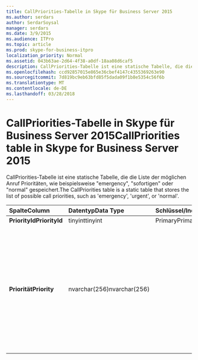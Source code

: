 ```yaml
---
title: CallPriorities-Tabelle in Skype für Business Server 2015
ms.author: serdars
author: SerdarSoysal
manager: serdars
ms.date: 3/9/2015
ms.audience: ITPro
ms.topic: article
ms.prod: skype-for-business-itpro
localization_priority: Normal
ms.assetid: 043b63ae-2d64-4f38-a0df-18aa08d6caf5
description: CallPriorities-Tabelle ist eine statische Tabelle, die die Liste der möglichen Anruf Prioritäten, wie beispielsweise "emergency", "sofortigen" oder "normal" gespeichert.
ms.openlocfilehash: ccd92857015e865e36cbef4147c4355369263e90
ms.sourcegitcommit: 7d819bc9eb63bfd85f5dada09f1b8e5354c56f6b
ms.translationtype: MT
ms.contentlocale: de-DE
ms.lasthandoff: 03/28/2018
---
```

# <a name="callpriorities-table-in-skype-for-business-server-2015"></a><span data-ttu-id="dac1a-103">CallPriorities-Tabelle in Skype für Business Server 2015</span><span class="sxs-lookup"><span data-stu-id="dac1a-103">CallPriorities table in Skype for Business Server 2015</span></span>
 
<span data-ttu-id="dac1a-104">CallPriorities-Tabelle ist eine statische Tabelle, die die Liste der möglichen Anruf Prioritäten, wie beispielsweise "emergency", "sofortigen" oder "normal" gespeichert.</span><span class="sxs-lookup"><span data-stu-id="dac1a-104">The CallPriorities table is a static table that stores the list of possible call priorities, such as 'emergency', 'urgent', or 'normal'.</span></span>
  
|<span data-ttu-id="dac1a-105">**Spalte**</span><span class="sxs-lookup"><span data-stu-id="dac1a-105">**Column**</span></span>|<span data-ttu-id="dac1a-106">**Datentyp**</span><span class="sxs-lookup"><span data-stu-id="dac1a-106">**Data Type**</span></span>|<span data-ttu-id="dac1a-107">**Schlüssel/Index**</span><span class="sxs-lookup"><span data-stu-id="dac1a-107">**Key/Index**</span></span>|<span data-ttu-id="dac1a-108">**Details**</span><span class="sxs-lookup"><span data-stu-id="dac1a-108">**Details**</span></span>|
|:-----|:-----|:-----|:-----|
|<span data-ttu-id="dac1a-109">**PriorityId**</span><span class="sxs-lookup"><span data-stu-id="dac1a-109">**PriorityId**</span></span> <br/> |<span data-ttu-id="dac1a-110">tinyint</span><span class="sxs-lookup"><span data-stu-id="dac1a-110">tinyint</span></span>  <br/> |<span data-ttu-id="dac1a-111">Primary</span><span class="sxs-lookup"><span data-stu-id="dac1a-111">Primary</span></span>  <br/> ||
|<span data-ttu-id="dac1a-112">**Priorität**</span><span class="sxs-lookup"><span data-stu-id="dac1a-112">**Priority**</span></span> <br/> |<span data-ttu-id="dac1a-113">nvarchar(256)</span><span class="sxs-lookup"><span data-stu-id="dac1a-113">nvarchar(256)</span></span>  <br/> || <span data-ttu-id="dac1a-114">Zulässige Werte:</span><span class="sxs-lookup"><span data-stu-id="dac1a-114">Allowed values:</span></span> <br/>  <span data-ttu-id="dac1a-115">0 – unbekannt</span><span class="sxs-lookup"><span data-stu-id="dac1a-115">0 - Unknown</span></span> <br/>  <span data-ttu-id="dac1a-116">1 – nicht dringend</span><span class="sxs-lookup"><span data-stu-id="dac1a-116">1 - Non-Urgent</span></span> <br/>  <span data-ttu-id="dac1a-117">2 - Normal</span><span class="sxs-lookup"><span data-stu-id="dac1a-117">2 - Normal</span></span> <br/>  <span data-ttu-id="dac1a-118">3 - dringende</span><span class="sxs-lookup"><span data-stu-id="dac1a-118">3 - Urgent</span></span> <br/>  <span data-ttu-id="dac1a-119">4 - emergency</span><span class="sxs-lookup"><span data-stu-id="dac1a-119">4 - Emergency</span></span> <br/> |
   


